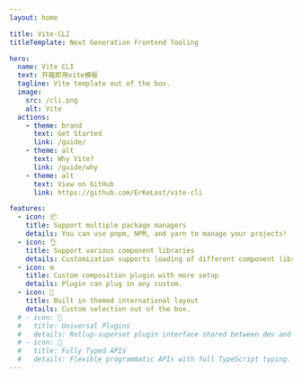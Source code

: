 ```yaml
---
layout: home

title: Vite-CLI
titleTemplate: Next Generation Frontend Tooling

hero:
  name: Vite CLI
  text: 开箱即用vite模板
  tagline: Vite template out of the box.
  image:
    src: /cli.png
    alt: Vite
  actions:
    - theme: brand
      text: Get Started
      link: /guide/
    - theme: alt
      text: Why Vite?
      link: /guide/why
    - theme: alt
      text: View on GitHub
      link: https://github.com/ErKeLost/vite-cli

features:
  - icon: 📦
    title: Support multiple package managers
    details: You can use pnpm, NPM, and yarn to manage your projects!
  - icon: 👌
    title: Support various component libraries
    details: Customization supports loading of different component libraries.
  - icon: ⚙️
    title: Custom composition plugin with more setup
    details: Plugin can plug in any custom.
  - icon: 🎨
    title: Built in themed international layout
    details: Custom selection out of the box.
  # - icon: 🔩
  #   title: Universal Plugins
  #   details: Rollup-superset plugin interface shared between dev and build.
  # - icon: 🔑
  #   title: Fully Typed APIs
  #   details: Flexible programmatic APIs with full TypeScript typing.
---
```

